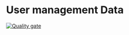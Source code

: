 # User management Data

[![Quality gate](https://sonarcloud.io/api/project_badges/quality_gate?project=alireza-fassih_user-management-data)](https://sonarcloud.io/dashboard?id=alireza-fassih_user-management-data)
